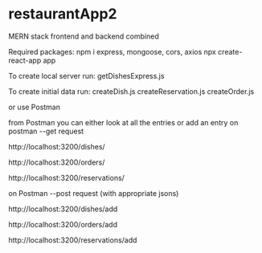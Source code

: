# restaurantApp2
MERN stack frontend and backend combined

Required packages:
npm i express, mongoose, cors, axios npx create-react-app app

To create local server run:
getDishesExpress.js

To create initial data run:
createDish.js createReservation.js createOrder.js

or use Postman

from Postman you can either look at all the entries or add an entry
on postman --get request

http://localhost:3200/dishes/

http://localhost:3200/orders/

http://localhost:3200/reservations/

on Postman --post request (with appropriate jsons)

http://localhost:3200/dishes/add

http://localhost:3200/orders/add

http://localhost:3200/reservations/add



